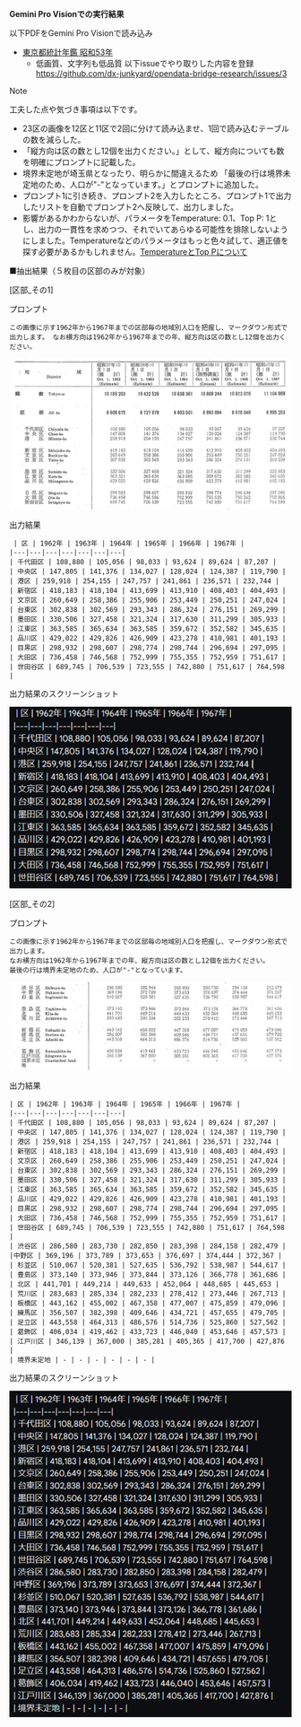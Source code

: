 **Gemini Pro Visionでの実行結果**

以下PDFをGemini Pro Visionで読み込み
- [東京都統計年鑑 昭和53年](https://www.toukei.metro.tokyo.lg.jp/tnenkan/1978/tn78qyti0510b.htm)
  - 低画質、文字列も低品質
以下issueでやり取りした内容を登録
https://github.com/dx-junkyard/opendata-bridge-research/issues/3

> [!NOTE]
> 工夫した点や気づき事項は以下です。
>   - 23区の画像を12区と11区で2回に分けて読み込ませ、1回で読み込むテーブルの数を減らした。
>   - 「縦方向は区の数とし12個を出力ください。」として、縦方向についても数を明確にプロンプトに記載した。  
>   - 境界未定地が埼玉県となったり、明らかに間違えるため 「最後の行は境界未定地のため、人口が"-"となっています。」とプロンプトに追加した。
>   - プロンプト1に引き続き、プロンプト2を入力したところ、プロンプト1で出力したリストを自動でプロンプト2へ反映して、出力しました。
>   - 影響があるかわからないが、パラメータをTemperature: 0.1、Top P: 1とし、出力の一貫性を求めつつ、それでいてあらゆる可能性を排除しないようにしました。Temperatureなどのパラメータはもっと色々試して、適正値を探す必要があるかもしれません。[TemperatureとTop Pについて](https://techblog.a-tm.co.jp/entry/2023/04/24/181232)

■抽出結果（５枚目の区部のみが対象）  

[区部_その1]  

プロンプト  

`この画像に示す1962年から1967年までの区部毎の地域別人口を把握し、マークダウン形式で出力します。
なお横方向は1962年から1967年までの年、縦方向は区の数とし12個を出力ください。`  

![区部_プロンプト2](https://github.com/dx-junkyard/opendata-bridge-research/blob/main/GCP-Gemini/data/gemini_pro_vision/vision_popu_propmt3.png?raw=true)

出力結果

```
 | 区 | 1962年 | 1963年 | 1964年 | 1965年 | 1966年 | 1967年 |
|---|---|---|---|---|---|---|
| 千代田区 | 108,880 | 105,056 | 98,033 | 93,624 | 89,624 | 87,207 |
| 中央区 | 147,805 | 141,376 | 134,027 | 128,024 | 124,387 | 119,790 |
| 港区 | 259,918 | 254,155 | 247,757 | 241,861 | 236,571 | 232,744 |
| 新宿区 | 418,183 | 418,104 | 413,699 | 413,910 | 408,403 | 404,493 |
| 文京区 | 260,649 | 258,386 | 255,906 | 253,449 | 250,251 | 247,024 |
| 台東区 | 302,838 | 302,569 | 293,343 | 286,324 | 276,151 | 269,299 |
| 墨田区 | 330,506 | 327,458 | 321,324 | 317,630 | 311,299 | 305,933 |
| 江東区 | 363,585 | 365,634 | 363,585 | 359,672 | 352,582 | 345,635 |
| 品川区 | 429,022 | 429,826 | 426,909 | 423,278 | 410,981 | 401,193 |
| 目黒区 | 298,932 | 298,607 | 298,774 | 298,744 | 296,694 | 297,095 |
| 大田区 | 736,458 | 746,568 | 752,999 | 755,355 | 752,959 | 751,617 |
| 世田谷区 | 689,745 | 706,539 | 723,555 | 742,880 | 751,617 | 764,598 |
```

出力結果のスクリーンショット  

![区部_出力結果](https://github.com/dx-junkyard/opendata-bridge-research/blob/main/GCP-Gemini/data/gemini_pro_vision/vision_popu_out3.png?raw=true)



[区部_その2]  

プロンプト　　

```
この画像に示す1962年から1967年までの区部毎の地域別人口を把握し、マークダウン形式で出力します。
なお横方向は1962年から1967年までの年、縦方向は区の数とし12個を出力ください。
最後の行は境界未定地のため、人口が"-"となっています。
```

![市部_プロンプト](https://github.com/dx-junkyard/opendata-bridge-research/blob/main/GCP-Gemini/data/gemini_pro_vision/vision_popu_propmt4.png?raw=true)

出力結果
```
| 区 | 1962年 | 1963年 | 1964年 | 1965年 | 1966年 | 1967年 |
|---|---|---|---|---|---|---|
| 千代田区 | 108,880 | 105,056 | 98,033 | 93,624 | 89,624 | 87,207 |
| 中央区 | 147,805 | 141,376 | 134,027 | 128,024 | 124,387 | 119,790 |
| 港区 | 259,918 | 254,155 | 247,757 | 241,861 | 236,571 | 232,744 |
| 新宿区 | 418,183 | 418,104 | 413,699 | 413,910 | 408,403 | 404,493 |
| 文京区 | 260,649 | 258,386 | 255,906 | 253,449 | 250,251 | 247,024 |
| 台東区 | 302,838 | 302,569 | 293,343 | 286,324 | 276,151 | 269,299 |
| 墨田区 | 330,506 | 327,458 | 321,324 | 317,630 | 311,299 | 305,933 |
| 江東区 | 363,585 | 365,634 | 363,585 | 359,672 | 352,582 | 345,635 |
| 品川区 | 429,022 | 429,826 | 426,909 | 423,278 | 410,981 | 401,193 |
| 目黒区 | 298,932 | 298,607 | 298,774 | 298,744 | 296,694 | 297,095 |
| 大田区 | 736,458 | 746,568 | 752,999 | 755,355 | 752,959 | 751,617 |
| 世田谷区 | 689,745 | 706,539 | 723,555 | 742,880 | 751,617 | 764,598 |
| 渋谷区 | 286,580 | 283,730 | 282,850 | 283,398 | 284,158 | 282,479 |
|中野区 | 369,196 | 373,789 | 373,653 | 376,697 | 374,444 | 372,367 |
| 杉並区 | 510,067 | 520,381 | 527,635 | 536,792 | 538,987 | 544,617 |
| 豊島区 | 373,140 | 373,946 | 373,844 | 373,126 | 366,778 | 361,686 |
| 北区 | 441,701 | 449,214 | 449,633 | 452,064 | 448,685 | 445,653 |
| 荒川区 | 283,683 | 285,334 | 282,233 | 278,412 | 273,446 | 267,713 |
| 板橋区 | 443,162 | 455,002 | 467,358 | 477,007 | 475,859 | 479,096 |
| 練馬区 | 356,507 | 382,398 | 409,646 | 434,721 | 457,655 | 479,705 |
| 足立区 | 443,558 | 464,313 | 486,576 | 514,736 | 525,860 | 527,562 |
| 葛飾区 | 406,034 | 419,462 | 433,723 | 446,040 | 453,646 | 457,573 |
| 江戸川区 | 346,139 | 367,000 | 385,281 | 405,365 | 417,700 | 427,876 |
| 境界未定地 | - | - | - | - | - | - |
```

出力結果のスクリーンショット  

![市部_出力結果](https://github.com/dx-junkyard/opendata-bridge-research/blob/main/GCP-Gemini/data/gemini_pro_vision/vision_popu_out4.png?raw=true)
